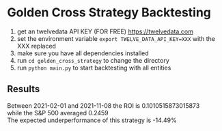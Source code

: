 # Golden Cross Strategy Backtesting

1. get an twelvedata API KEY (FOR FREE) https://twelvedata.com
2. set the environment variable `export TWELVE_DATA_API_KEY=XXX` with the XXX replaced
3. make sure you have all dependencies installed
4. run `cd golden_cross_strategy` to change the directory
5. run `python main.py` to start backtesting with all entities


## Results

Between 2021-02-01 and 2021-11-08 the ROI is 0.1010515873015873<br>
while the S&P 500 averaged 0.2459<br>
The expected underperformance of this strategy is -14.49%